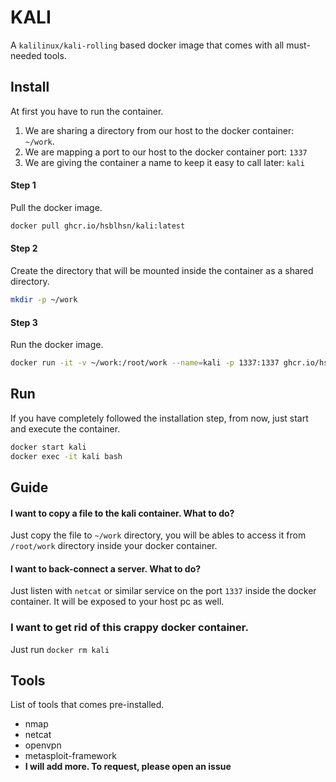 # KALI

A `kalilinux/kali-rolling` based docker image that comes with all must-needed tools.

## Install

At first you have to run the container.

1. We are sharing a directory from our host to the docker container: `~/work`.
2. We are mapping a port to our host to the docker container port: `1337`
3. We are giving the container a name to keep it easy to call later: `kali`

#### Step 1

Pull the docker image.

```sh
docker pull ghcr.io/hsblhsn/kali:latest
```

#### Step 2

Create the directory that will be mounted inside the container as a shared directory.

```sh
mkdir -p ~/work
```

#### Step 3

Run the docker image.

```sh
docker run -it -v ~/work:/root/work --name=kali -p 1337:1337 ghcr.io/hsblhsn/kali:latest
```

## Run

If you have completely followed the installation step, from now, just start and execute the container.

```sh
docker start kali
docker exec -it kali bash
```

## Guide

#### I want to copy a file to the kali container. What to do?

Just copy the file to `~/work` directory, you will be ables to access it from `/root/work` directory inside your docker container.

#### I want to back-connect a server. What to do?

Just listen with `netcat` or similar service on the port `1337` inside the docker container. It will be exposed to your host pc as well.

### I want to get rid of this crappy docker container.

Just run `docker rm kali`

## Tools

List of tools that comes pre-installed.

- nmap
- netcat
- openvpn
- metasploit-framework
- **I will add more. To request, please open an issue**
